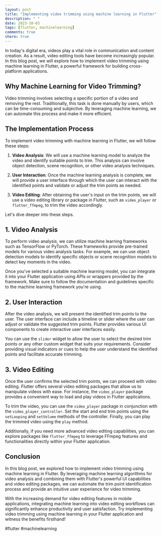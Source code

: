 ```yaml
---
layout: post
title: "Implementing video trimming using machine learning in Flutter"
description: " "
date: 2023-10-03
tags: [flutter, machinelearning]
comments: true
share: true
---
```


In today's digital era, videos play a vital role in communication and content creation. As a result, video editing tools have become increasingly popular. In this blog post, we will explore how to implement video trimming using machine learning in Flutter, a powerful framework for building cross-platform applications.

## Why Machine Learning for Video Trimming?

Video trimming involves selecting a specific portion of a video and removing the rest. Traditionally, this task is done manually by users, which can be time-consuming and subjective. By leveraging machine learning, we can automate this process and make it more efficient.

## The Implementation Process

To implement video trimming with machine learning in Flutter, we will follow these steps:

1. **Video Analysis**: We will use a machine learning model to analyze the video and identify suitable points to trim. This analysis can involve object detection, scene recognition, or other video analysis techniques.

2. **User Interaction**: Once the machine learning analysis is complete, we will provide a user interface through which the user can interact with the identified points and validate or adjust the trim points as needed.

3. **Video Editing**: After obtaining the user's input on the trim points, we will use a video editing library or package in Flutter, such as `video_player` or `flutter_ffmpeg`, to trim the video accordingly.

Let's dive deeper into these steps.

## 1. Video Analysis

To perform video analysis, we can utilize machine learning frameworks such as TensorFlow or PyTorch. These frameworks provide pre-trained models for various video analysis tasks. For example, we can use object detection models to identify specific objects or scene recognition models to detect key moments in the video.

Once you've selected a suitable machine learning model, you can integrate it into your Flutter application using APIs or wrappers provided by the framework. Make sure to follow the documentation and guidelines specific to the machine learning framework you're using.

## 2. User Interaction

After the video analysis, we will present the identified trim points to the user. The user interface can include a timeline or slider where the user can adjust or validate the suggested trim points. Flutter provides various UI components to create interactive user interfaces easily.

You can use the `slider` widget to allow the user to select the desired trim points or any other custom widget that suits your requirements. Consider providing visual indicators or cues to help the user understand the identified points and facilitate accurate trimming.

## 3. Video Editing

Once the user confirms the selected trim points, we can proceed with video editing. Flutter offers several video editing packages that allow us to manipulate videos with ease. For instance, the `video_player` package provides a convenient way to load and play videos in Flutter applications.

To trim the video, you can use the `video_player` package in conjunction with the `video_player_controller`. Set the start and end trim points using the `setLooping` and `setVolume` methods of the controller. Finally, you can play the trimmed video using the `play` method.

Additionally, if you need more advanced video editing capabilities, you can explore packages like `flutter_ffmpeg` to leverage FFmpeg features and functionalities directly within your Flutter application.

## Conclusion

In this blog post, we explored how to implement video trimming using machine learning in Flutter. By leveraging machine learning algorithms for video analysis and combining them with Flutter's powerful UI capabilities and video editing packages, we can automate the trim point identification process and provide an intuitive user experience for video trimming.

With the increasing demand for video editing features in mobile applications, integrating machine learning into video editing workflows can significantly enhance productivity and user satisfaction. Try implementing video trimming using machine learning in your Flutter application and witness the benefits firsthand!

#flutter #machinelearning